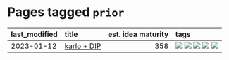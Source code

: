 # Pages tagged `prior`

|last_modified|title|est. idea maturity|tags
|:---|:---|---:|:---|
|2023-01-12|[karlo + DIP](../karlo-dip.md)|358|[![](https://img.shields.io/badge/tag-deepimageprior-5aa8d1)](../tags/deepimageprior.md) [![](https://img.shields.io/badge/tag-experimental-496a1)](../tags/experimental.md) [![](https://img.shields.io/badge/tag-image_generation-1743a)](../tags/image_generation.md) [![](https://img.shields.io/badge/tag-prior-c34d1)](../tags/prior.md) [![](https://img.shields.io/badge/tag-wip-97a75e)](../tags/wip.md)|